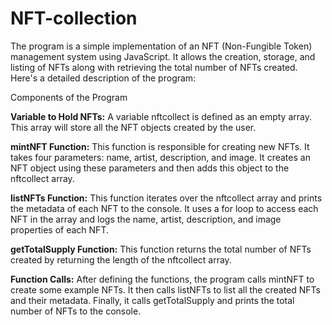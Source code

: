 # NFT-collection
The program is a simple implementation of an NFT (Non-Fungible Token) management system using JavaScript. It allows the creation, storage, and listing of NFTs along with retrieving the total number of NFTs created. Here's a detailed description of the program:

Components of the Program

**Variable to Hold NFTs:**
A variable nftcollect is defined as an empty array. This array will store all the NFT objects created by the user.

**mintNFT Function:**
This function is responsible for creating new NFTs. It takes four parameters: name, artist, description, and image.
It creates an NFT object using these parameters and then adds this object to the nftcollect array.

**listNFTs Function:**
This function iterates over the nftcollect array and prints the metadata of each NFT to the console.
It uses a for loop to access each NFT in the array and logs the name, artist, description, and image properties of each NFT.

**getTotalSupply Function:**
This function returns the total number of NFTs created by returning the length of the nftcollect array.

**Function Calls:**
After defining the functions, the program calls mintNFT to create some example NFTs.
It then calls listNFTs to list all the created NFTs and their metadata.
Finally, it calls getTotalSupply and prints the total number of NFTs to the console.
